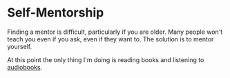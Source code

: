 ---
---

Self-Mentorship
===============

Finding a mentor is difficult, particularly if you are older. Many people won't teach you even if you ask, even if they want to. The solution is to mentor yourself.

At this point the only thing I'm doing is reading books and listening to [audiobooks](audiobooks).
